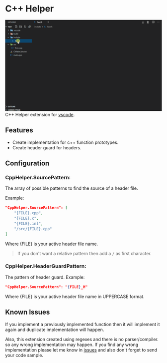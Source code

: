 # C++ Helper

![Screen Shot](/images/screenshot.gif)
C++ Helper extension for [vscode](https://code.visualstudio.com/).

## Features
* Create implementation for c++ function prototypes.
* Create header guard for headers.

## Configuration

### CppHelper.SourcePattern:
The array of possible patterns to find the source of a header file.

Example:
```json
"CppHelper.SourcePattern": [
    "{FILE}.cpp",
    "{FILE}.c",
    "{FILE}.inl",
    "/src/{FILE}.cpp"
]
```
Where {FILE} is your active header file name.
> If you don't want a relative pattern then add a `/` as first character.

### CppHelper.HeaderGuardPattern:
The pattern of header guard.
Example:
```json
"CppHelper.SourcePattern": "{FILE}_H"
```
Where {FILE} is your active header file name in UPPERCASE format.

## Known Issues
If you implement a previously implemented function then it will implement it again and duplicate implementation will happen.

Also, this extension created using regexes and there is no parser/compiler.
so any wrong implementation may happen.
If you find any wrong implementation please let me know in [issues](https://github.com/amir9480/vscode-cpp-helper/issues) and also don't forget to send your code sample.
